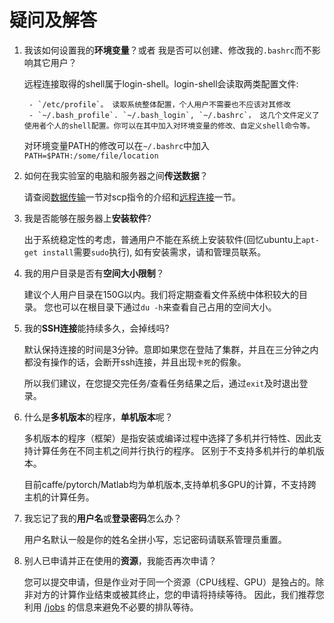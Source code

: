 # 疑问及解答

1. 我该如何设置我的**环境变量**？或者 我是否可以创建、修改我的`.bashrc`而不影响其它用户？

     远程连接取得的shell属于login-shell。login-shell会读取两类配置文件:

        - `/etc/profile`。 读取系统整体配置，个人用户不需要也不应该对其修改
        - `~/.bash_profile`. `~/.bash_login`, `~/.bashrc`， 这几个文件定义了使用者个人的shell配置。你可以在其中加入对环境变量的修改、自定义shell命令等。

    对环境变量PATH的修改可以在`~/.bashrc`中加入
    `PATH=$PATH:/some/file/location`

2. 如何在我实验室的电脑和服务器之间**传送数据**？

    请查阅[数据传输](linuxBasic/commands.md#数据传输)一节对scp指令的介绍和[远程连接](sshConnection.md)一节。

3. 我是否能够在服务器上**安装软件**?

    出于系统稳定性的考虑，普通用户不能在系统上安装软件(回忆ubuntu上`apt-get install`需要`sudo`执行), 如有安装需求，请和管理员联系。

4. 我的用户目录是否有**空间大小限制**？

    建议个人用户目录在150G以内。我们将定期查看文件系统中体积较大的目录。 您也可以在根目录下通过`du -h`来查看自己占用的空间大小。

5. 我的**SSH连接**能持续多久，会掉线吗?

     默认保持连接的时间是3分钟。意即如果您在登陆了集群，并且在三分钟之内都没有操作的话，会断开ssh连接，并且出现`卡死`的假象。

     所以我们建议，在您提交完任务/查看任务结果之后，通过`exit`及时退出登录。

6. 什么是**多机版本**的程序，**单机版本**呢？

    多机版本的程序（框架）是指安装或编译过程中选择了多机并行特性、因此支持计算任务在不同主机之间并行执行的程序。
    区别于不支持多机并行的单机版本。

    目前caffe/pytorch/Matlab均为单机版本,支持单机多GPU的计算，不支持跨主机的计算任务。

7. 我忘记了我的**用户名**或**登录密码**怎么办？

    用户名默认一般是你的姓名全拼小写，忘记密码请联系管理员重置。

8. 别人已申请并正在使用的**资源**，我能否再次申请？

    您可以提交申请，但是作业对于同一个资源（CPU线程、GPU）是独占的。除非对方的计算作业结束或被其终止，您的申请将持续等待。
    因此，我们推荐您利用 [/jobs](http://219.217.238.193/jobs) 的信息来避免不必要的排队等待。






